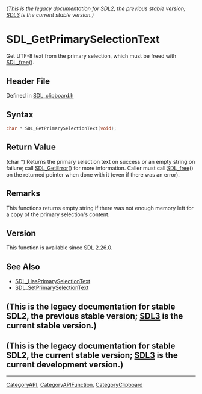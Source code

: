 ###### (This is the legacy documentation for SDL2, the previous stable version; [SDL3](https://wiki.libsdl.org/SDL3/) is the current stable version.)
# SDL_GetPrimarySelectionText

Get UTF-8 text from the primary selection, which must be freed with [SDL_free](SDL_free)().

## Header File

Defined in [SDL_clipboard.h](https://github.com/libsdl-org/SDL/blob/SDL2/include/SDL_clipboard.h)

## Syntax

```c
char * SDL_GetPrimarySelectionText(void);
```

## Return Value

(char *) Returns the primary selection text on success or an empty string
on failure; call [SDL_GetError](SDL_GetError)() for more information.
Caller must call [SDL_free](SDL_free)() on the returned pointer when done
with it (even if there was an error).

## Remarks

This functions returns empty string if there was not enough memory left for
a copy of the primary selection's content.

## Version

This function is available since SDL 2.26.0.

## See Also

- [SDL_HasPrimarySelectionText](SDL_HasPrimarySelectionText)
- [SDL_SetPrimarySelectionText](SDL_SetPrimarySelectionText)


## (This is the legacy documentation for stable SDL2, the previous stable version; [SDL3](https://wiki.libsdl.org/SDL3/) is the current stable version.)



## (This is the legacy documentation for stable SDL2, the current stable version; [SDL3](https://wiki.libsdl.org/SDL3/) is the current development version.)



----
[CategoryAPI](CategoryAPI), [CategoryAPIFunction](CategoryAPIFunction), [CategoryClipboard](CategoryClipboard)

